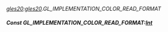 _[gles20](../../modules/gles20/gles20-module.md):[gles20](../../modules/gles20/gles20-module.md).GL\_IMPLEMENTATION\_COLOR\_READ\_FORMAT_
##### Const GL\_IMPLEMENTATION\_COLOR\_READ\_FORMAT:[Int](../../modules/wonkey/wonkey-types-int.md)
